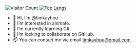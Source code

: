 ![Visitor Count](https://profile-counter.glitch.me/timkayhou/count.svg)
[![Top Langs](https://github-readme-stats.vercel.app/api/top-langs/?username=timkayhou)](https://github.com/timkayhou/github-readme-stats)
- 👋 Hi, I’m @timkayhou
- 👀 I’m interested in animate.
- 🌱 I’m currently learning C#.
- 💞️ I’m looking to collaborate on GitHub.
- 📫 You can contact me via email timkayhou@gmail.com.
